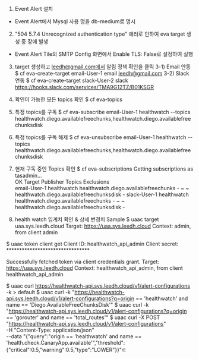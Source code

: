 
1) Event Alert 설치
- Event Alert에서 Mysql 사용 명을 db-medium로 명시

2) "504 5.7.4 Unrecognized authentication type" 에러로 인하여 eva target 생성 중 장애 발생
- Event Alert Tile의 SMTP Config 화면에서 Enable TLS: False로 설정하여 실행

3) target 생성하고 leedh@gmail.com에서 알림 정책 확인을 클릭
3-1) Email 얀동
$ cf eva-create-target email-User-1 email leedh@gmail.com
3-2) Slack 연동
$ cf eva-create-target slack-User-2 slack https://hooks.slack.com/services/TMA9G12TZ/B01KSGR

4) 확인이 가능한 모든 topics 확인
$ cf eva-topics

5) 특정 topics를 구독
$ cf eva-subscribe email-User-1 healthwatch --topics healthwatch.diego.availablefreechunks,healthwatch.diego.availablefreechunksdisk

6) 특정 topics를 구독 해제
$ cf eva-unsubscribe email-User-1 healthwatch --topics healthwatch.diego.availablefreechunks,healthwatch.diego.availablefreechunksdisk

7) 현재 구독 중인 Topics 확인
$ cf eva-subscriptions
Getting subscriptions as tasadmin...  
OK
Target         Publisher     Topics                                      Exclusions  
email-User-1   healthwatch   healthwatch.diego.availablefreechunks       -
~              ~             healthwatch.diego.availablefreechunksdisk   -
slack-User-1   healthwatch   healthwatch.diego.availablefreechunks       -
~              ~             healthwatch.diego.availablefreechunksdisk   -  

8) health watch 임계치 확인 & 상세 변경치 Sample
$ uaac target uaa.sys.leedh.cloud
Target: https://uaa.sys.leedh.cloud
Context: admin, from client admin

$ uaac token client get
Client ID:  healthwatch_api_admin
Client secret:  ********************************

Successfully fetched token via client credentials grant.
Target: https://uaa.sys.leedh.cloud
Context: healthwatch_api_admin, from client healthwatch_api_admin

$ uaac curl https://healthwatch-api.sys.leedh.cloud/v1/alert-configurations -k  > default
$ uaac curl -k "https://healthwatch-api.sys.leedh.cloud/v1/alert-configurations?q=origin == 'healthwatch' and name == 'Diego.AvailableFreeChunksDisk'"
$ uaac curl -k "https://healthwatch-api.sys.leedh.cloud/v1/alert-configurations?q=origin == 'gorouter' and name == 'total_routes'"
$ uaac curl -X POST "https://healthwatch-api.sys.leedh.cloud/v1/alert-configurations"  \
       -H "Content-Type: application/json" \
       --data "{\"query\":\"origin == 'healthwatch' and name == 'health.check.CanaryApp.available'\",\"threshold\":{\"critical\":0.5,\"warning\":0.5,\"type\":\"LOWER\"}}"ㄷ
